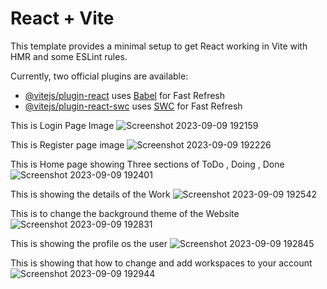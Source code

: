 # React + Vite

This template provides a minimal setup to get React working in Vite with HMR and some ESLint rules.

Currently, two official plugins are available:

- [@vitejs/plugin-react](https://github.com/vitejs/vite-plugin-react/blob/main/packages/plugin-react/README.md) uses [Babel](https://babeljs.io/) for Fast Refresh
- [@vitejs/plugin-react-swc](https://github.com/vitejs/vite-plugin-react-swc) uses [SWC](https://swc.rs/) for Fast Refresh


This is Login Page Image
![Screenshot 2023-09-09 192159](https://github.com/Pradeep1G/TaskerApp/assets/98323512/ed7ffb28-5056-4e42-a257-3bc56ba01a97)


This is Register page image
![Screenshot 2023-09-09 192226](https://github.com/Pradeep1G/TaskerApp/assets/98323512/c7863bc4-fafa-4186-ace3-296cf5b15739)

This is Home page showing Three sections of ToDo , Doing , Done
![Screenshot 2023-09-09 192401](https://github.com/Pradeep1G/TaskerApp/assets/98323512/428a6ffc-6618-4f80-8be1-2a3187b35097)

This is showing the details of the Work
![Screenshot 2023-09-09 192542](https://github.com/Pradeep1G/TaskerApp/assets/98323512/95869ccf-5000-4e37-b4df-7ed8875ab9ae)

This is to change the background theme of the Website
![Screenshot 2023-09-09 192831](https://github.com/Pradeep1G/TaskerApp/assets/98323512/2da03599-0ae7-4a35-97cf-c5d0b96cfe8c)

This is showing the profile os the user
![Screenshot 2023-09-09 192845](https://github.com/Pradeep1G/TaskerApp/assets/98323512/9424d462-8231-454e-8134-15e80fa5b68c)

This is showing that how to change and add workspaces to your account
![Screenshot 2023-09-09 192944](https://github.com/Pradeep1G/TaskerApp/assets/98323512/8e1b07bc-5072-4911-b90e-f24a544385fe)
